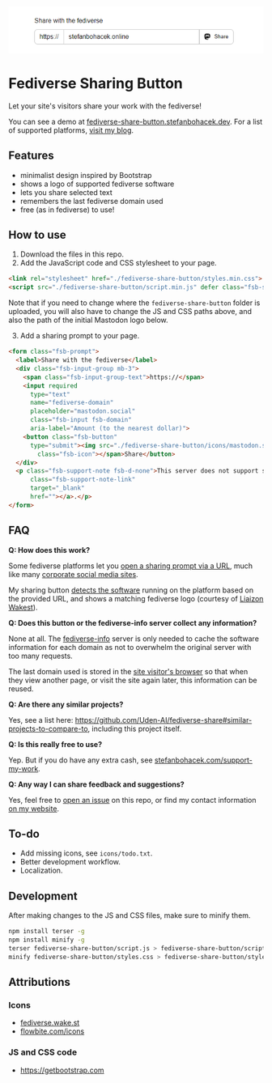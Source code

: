 ![A screenshot of the fediverse sharing prompt, which consists of an input field for domain name and a button with the text "Share" preceded by a Mastodon logo](./images/fsb-640x120.png)
# Fediverse Sharing Button

Let your site's visitors share your work with the fediverse!

You can see a demo at [fediverse-share-button.stefanbohacek.dev](https://fediverse-share-button.stefanbohacek.dev/). For a list of supported platforms, [visit my blog](https://stefanbohacek.com/blog/making-fediverse-apps-for-everyone/#sharing-dialog).

## Features

- minimalist design inspired by Bootstrap
- shows a logo of supported fediverse software
- lets you share selected text
- remembers the last fediverse domain used
- free (as in fediverse) to use!

## How to use

1. Download the files in this repo.
2. Add the JavaScript code and CSS stylesheet to your page.

```html
<link rel="stylesheet" href="./fediverse-share-button/styles.min.css">
<script src="./fediverse-share-button/script.min.js" defer class="fsb-script"></script>
```

Note that if you need to change where the `fediverse-share-button` folder is uploaded, you will also have to change the JS and CSS paths above, and also the path of the initial Mastodon logo below.

3. Add a sharing prompt to your page.

```html
<form class="fsb-prompt">
  <label>Share with the fediverse</label>
  <div class="fsb-input-group mb-3">
    <span class="fsb-input-group-text">https://</span>
    <input required
      type="text"
      name="fediverse-domain"
      placeholder="mastodon.social"
      class="fsb-input fsb-domain"
      aria-label="Amount (to the nearest dollar)">
    <button class="fsb-button"
      type="submit"><img src="./fediverse-share-button/icons/mastodon.svg"
        class="fsb-icon"></span>Share</button>
  </div>
  <p class="fsb-support-note fsb-d-none">This server does not support sharing. Please visit <a
      class="fsb-support-note-link"
      target="_blank"
      href=""></a>.</p>
</form>
```

## FAQ

**Q: How does this work?**

Some fediverse platforms let you [open a sharing prompt via a URL](https://stefanbohacek.com/blog/making-fediverse-apps-for-everyone/#sharing-dialog), much like many [corporate social media sites](https://stefanbohacek.com/blog/simple-sharing-buttons/#facebook).

My sharing button [detects the software](https://github.com/stefanbohacek/fediverse-info) running on the platform based on the provided URL, and shows a matching fediverse logo (courtesy of [Liaizon Wakest](https://fediverse.wake.st/)).

**Q: Does this button or the fediverse-info server collect any information?**

None at all. The [fediverse-info](https://github.com/stefanbohacek/fediverse-info) server is only needed to cache the software information for each domain as not to overwhelm the original server with too many requests.

The last domain used is stored in the [site visitor's browser](https://en.wikipedia.org/wiki/Web_storage) so that when they view another page, or visit the site again later, this information can be reused.

**Q: Are there any similar projects?**

Yes, see a list here: https://github.com/Uden-AI/fediverse-share#similar-projects-to-compare-to, including this project itself.

**Q: Is this really free to use?**

Yep. But if you do have any extra cash, see [stefanbohacek.com/support-my-work](https://stefanbohacek.com/support-my-work/).

**Q: Any way I can share feedback and suggestions?**

Yes, feel free to [open an issue](https://github.com/stefanbohacek/fediverse-share-button/issues?q=is%3Aissue+is%3Aopen+sort%3Aupdated-desc) on this repo, or find my contact information [on my website](https://stefanbohacek.com/contact/).

## To-do

- Add missing icons, see `icons/todo.txt`.
- Better development workflow.
- Localization.

## Development

After making changes to the JS and CSS files, make sure to minify them.

```sh
npm install terser -g
npm install minify -g
terser fediverse-share-button/script.js > fediverse-share-button/script.min.js
minify fediverse-share-button/styles.css > fediverse-share-button/styles.min.css
```

## Attributions

### Icons

- [fediverse.wake.st](https://fediverse.wake.st)
- [flowbite.com/icons](https://flowbite.com/icons)

### JS and CSS code

- https://getbootstrap.com
